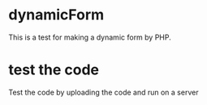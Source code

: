 # dynamicForm
This is a test for making a dynamic form by PHP.
# test the code
Test the code by uploading the code and run on a server
